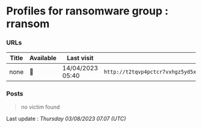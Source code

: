 # Profiles for ransomware group : **rransom**



### URLs
| Title | Available | Last visit | fqdn | Screenshot 
|---|---|---|---|---|
| none | 🔴 | 14/04/2023 05:40 | `http://t2tqvp4pctcr7vxhgz5yd5x4ino5tw7jzs3whbntxirhp32djhi7q3id.onion` | <a href="https://images.ransomware.live/screenshots/t2tqvp4pctcr7vxhgz5yd5x4ino5tw7jzs3whbntxirhp32djhi7q3id-onion.png" target=_blank>📸</a> | 

### Posts

> no victim found




Last update : _Thursday 03/08/2023 07.07 (UTC)_
